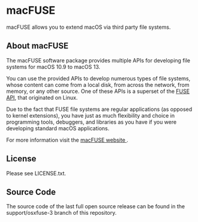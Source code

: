 macFUSE
=======

macFUSE allows you to extend macOS via third party file systems.

About macFUSE
-------------

The macFUSE software package provides multiple APIs for developing file systems for macOS 10.9 to macOS 13.

You can use the provided APIs to develop numerous types of file systems, whose content can come from a local disk, from across the network, from memory, or any other source. One of these APIs is a superset of the [FUSE API](http://fuse.sourceforge.net/), that originated on Linux.

Due to the fact that FUSE file systems are regular applications (as opposed to kernel extensions), you have just as much flexibility and choice in programming tools, debuggers, and libraries as you have if you were developing standard macOS applications.

For more information visit the [macFUSE website ](http://osxfuse.github.io/).

License
-------

Please see LICENSE.txt.

Source Code
-----------

The source code of the last full open source release can be found in the support/osxfuse-3 branch of this repository.
